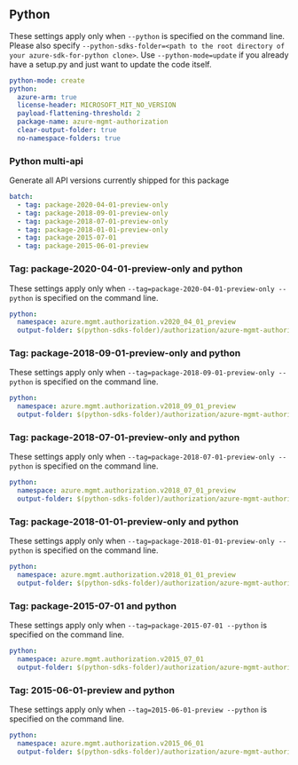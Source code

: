 ## Python

These settings apply only when `--python` is specified on the command line.
Please also specify `--python-sdks-folder=<path to the root directory of your azure-sdk-for-python clone>`.
Use `--python-mode=update` if you already have a setup.py and just want to update the code itself.

``` yaml $(python)
python-mode: create
python:
  azure-arm: true
  license-header: MICROSOFT_MIT_NO_VERSION
  payload-flattening-threshold: 2
  package-name: azure-mgmt-authorization
  clear-output-folder: true
  no-namespace-folders: true
```

### Python multi-api

Generate all API versions currently shipped for this package

```yaml $(python) && $(multiapi)
batch:
  - tag: package-2020-04-01-preview-only
  - tag: package-2018-09-01-preview-only
  - tag: package-2018-07-01-preview-only
  - tag: package-2018-01-01-preview-only
  - tag: package-2015-07-01
  - tag: package-2015-06-01-preview
```

### Tag: package-2020-04-01-preview-only and python

These settings apply only when `--tag=package-2020-04-01-preview-only --python` is specified on the command line.

``` yaml $(tag) == 'package-2020-04-01-preview-only' && $(python)
python:
  namespace: azure.mgmt.authorization.v2020_04_01_preview
  output-folder: $(python-sdks-folder)/authorization/azure-mgmt-authorization/azure/mgmt/authorization/v2020_04_01_preview
```

### Tag: package-2018-09-01-preview-only and python

These settings apply only when `--tag=package-2018-09-01-preview-only --python` is specified on the command line.

``` yaml $(tag) == 'package-2018-09-01-preview-only' && $(python)
python:
  namespace: azure.mgmt.authorization.v2018_09_01_preview
  output-folder: $(python-sdks-folder)/authorization/azure-mgmt-authorization/azure/mgmt/authorization/v2018_09_01_preview
```

### Tag: package-2018-07-01-preview-only and python

These settings apply only when `--tag=package-2018-07-01-preview-only --python` is specified on the command line.

``` yaml $(tag) == 'package-2018-07-01-preview-only' && $(python)
python:
  namespace: azure.mgmt.authorization.v2018_07_01_preview
  output-folder: $(python-sdks-folder)/authorization/azure-mgmt-authorization/azure/mgmt/authorization/v2018_07_01_preview
```

### Tag: package-2018-01-01-preview-only and python

These settings apply only when `--tag=package-2018-01-01-preview-only --python` is specified on the command line.

``` yaml $(tag) == 'package-2018-01-01-preview-only' && $(python)
python:
  namespace: azure.mgmt.authorization.v2018_01_01_preview
  output-folder: $(python-sdks-folder)/authorization/azure-mgmt-authorization/azure/mgmt/authorization/v2018_01_01_preview
```

### Tag: package-2015-07-01 and python

These settings apply only when `--tag=package-2015-07-01 --python` is specified on the command line.

``` yaml $(tag) == 'package-2015-07-01' && $(python)
python:
  namespace: azure.mgmt.authorization.v2015_07_01
  output-folder: $(python-sdks-folder)/authorization/azure-mgmt-authorization/azure/mgmt/authorization/v2015_07_01
```

### Tag: 2015-06-01-preview and python

These settings apply only when `--tag=2015-06-01-preview --python` is specified on the command line.

``` yaml $(tag) == 'package-2015-06-01-preview' && $(python)
python:
  namespace: azure.mgmt.authorization.v2015_06_01
  output-folder: $(python-sdks-folder)/authorization/azure-mgmt-authorization/azure/mgmt/authorization/v2015_06_01
```
